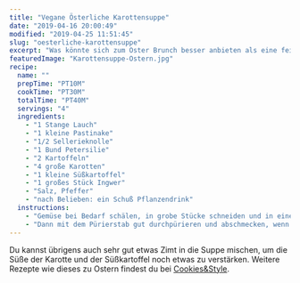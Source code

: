 ```yaml
---
title: "Vegane Österliche Karottensuppe"
date: "2019-04-16 20:00:49"
modified: "2019-04-25 11:51:45"
slug: "oesterliche-karottensuppe"
excerpt: "Was könnte sich zum Oster Brunch besser anbieten als eine feine Karottensuppe? Sie ist rasch zubereitet, trifft so gut wie jedermanns Geschmack und du kannst sie nach ganz deinen Vorlieben abschmecken. "
featuredImage: "Karottensuppe-Ostern.jpg"
recipe:
  name: ""
  prepTime: "PT10M"
  cookTime: "PT30M"
  totalTime: "PT40M"
  servings: "4"
  ingredients:
    - "1 Stange Lauch"
    - "1 kleine Pastinake"
    - "1/2 Sellerieknolle"
    - "1 Bund Petersilie"
    - "2 Kartoffeln"
    - "4 große Karotten"
    - "1 kleine Süßkartoffel"
    - "1 großes Stück Ingwer"
    - "Salz, Pfeffer"
    - "nach Belieben: ein Schuß Pflanzendrink"
  instructions:
    - "Gemüse bei Bedarf schälen, in grobe Stücke schneiden und in einem großen Topf platzieren. Dann mit reichlich Wasser aufgießen und für etwa 1/2 Stunde köcheln lassen."
    - "Dann mit dem Pürierstab gut durchpürieren und abschmecken, wenn du magst noch einen Schuß Pflanzendrink untermischen."
---
```


Du kannst übrigens auch sehr gut etwas Zimt in die Suppe mischen, um die Süße der Karotte und der Süßkartoffel noch etwas zu verstärken. Weitere Rezepte wie dieses zu Ostern findest du bei [Cookies&Style](https://cookiesandstyle.at/?s=ostern).